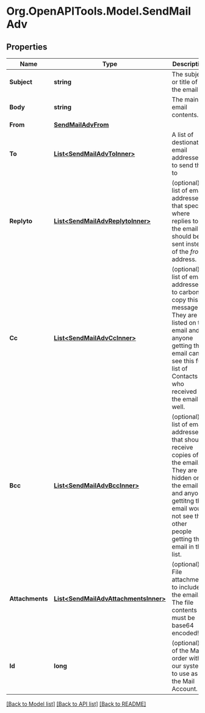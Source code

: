 
# Org.OpenAPITools.Model.SendMailAdv

## Properties

Name | Type | Description | Notes
------------ | ------------- | ------------- | -------------
**Subject** | **string** | The subject or title of the email | 
**Body** | **string** | The main email contents. | 
**From** | [**SendMailAdvFrom**](SendMailAdvFrom.md) |  | 
**To** | [**List&lt;SendMailAdvToInner&gt;**](SendMailAdvToInner.md) | A list of destionation email addresses to send this to | 
**Replyto** | [**List&lt;SendMailAdvReplytoInner&gt;**](SendMailAdvReplytoInner.md) | (optional) A list of email addresses that specify where replies to the email should be sent instead of the _from_ address. | [optional] 
**Cc** | [**List&lt;SendMailAdvCcInner&gt;**](SendMailAdvCcInner.md) | (optional) A list of email addresses to carbon copy this message to.  They are listed on the email and anyone getting the email can see this full list of Contacts who received the email as well. | [optional] 
**Bcc** | [**List&lt;SendMailAdvBccInner&gt;**](SendMailAdvBccInner.md) | (optional) list of email addresses that should receive copies of the email.  They are hidden on the email and anyone gettitng the email would not see the other people getting the email in this list. | [optional] 
**Attachments** | [**List&lt;SendMailAdvAttachmentsInner&gt;**](SendMailAdvAttachmentsInner.md) | (optional) File attachments to include in the email.  The file contents must be base64 encoded! | [optional] 
**Id** | **long** | (optional)  ID of the Mail order within our system to use as the Mail Account. | [optional] 

[[Back to Model list]](../README.md#documentation-for-models)
[[Back to API list]](../README.md#documentation-for-api-endpoints)
[[Back to README]](../README.md)

